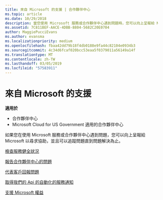 ```yaml
---
title: 來自 Microsoft 的支援 | 合作夥伴中心
ms.topic: article
ms.date: 10/29/2018
description: 當您使用 Microsoft 服務或合作夥伴中心遇到問題時，您可以向上呈報給 Microsoft 以尋求協助，並且可以追蹤問題直到問題解決為止。
ms.assetid: 7C811BEF-AACE-4DBB-8804-5682C20E0704
author: MaggiePucciEvans
ms.author: evansma
ms.localizationpriority: medium
ms.openlocfilehash: fbaa42dd79b18f4db0188e9fa44c82104e0934b3
ms.sourcegitcommit: 4c34d6fcaf020bcc53eaa5f0379011a56149a14f
ms.translationtype: MT
ms.contentlocale: zh-TW
ms.lasthandoff: 03/05/2019
ms.locfileid: "57583911"
---
```

# <a name="support-from-microsoft"></a>來自 Microsoft 的支援

**適用於**

-  合作夥伴中心
-  Microsoft Cloud for US Government 適用的合作夥伴中心


如果您在使用 Microsoft 服務或合作夥伴中心遇到問題，您可以向上呈報給 Microsoft 以尋求協助，並且可以追蹤問題直到問題解決為止。

[檢查服務健全狀況](check-service-health.md)

[報告合作夥伴中心的問題](report-problems-with-partner-center.md)

[代表客戶回報問題](report-problems-on-behalf-of-a-customer.md)

[取得我們的 Api 的自動化的服務通知](get-automated-service-notifications-with-our-apis.md)

[支援 Microsoft 權益](https://partner.microsoft.com/support/contact-support)

 

 



